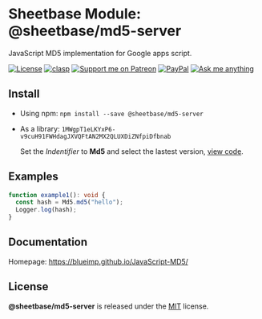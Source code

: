 # Sheetbase Module: @sheetbase/md5-server

JavaScript MD5 implementation for Google apps script.

<!-- <block:header> -->

[![License][license_badge]][license_url] [![clasp][clasp_badge]][clasp_url] [![Support me on Patreon][patreon_badge]][patreon_url] [![PayPal][paypal_donate_badge]][paypal_donate_url] [![Ask me anything][ask_me_badge]][ask_me_url]

<!-- </block:header> -->

## Install

- Using npm: `npm install --save @sheetbase/md5-server`

- As a library: `1MWgpT1eLKYxP6-v9cuH91FWHdagJXVQFtAN2MX2QLUXDiZNfpiDfbnab`

  Set the _Indentifier_ to **Md5** and select the lastest version, [view code](https://script.google.com/d/1MWgpT1eLKYxP6-v9cuH91FWHdagJXVQFtAN2MX2QLUXDiZNfpiDfbnab/edit?usp=sharing).

## Examples

```ts
function example1(): void {
  const hash = Md5.md5("hello");
  Logger.log(hash);
}
```

## Documentation

Homepage: https://blueimp.github.io/JavaScript-MD5/

## License

**@sheetbase/md5-server** is released under the [MIT](https://github.com/sheetbase/module-md5-server/blob/master/LICENSE) license.

<!-- <block:footer> -->

[license_badge]: https://img.shields.io/github/license/mashape/apistatus.svg
[license_url]: https://github.com/sheetbase/module-md5-server/blob/master/LICENSE
[clasp_badge]: https://img.shields.io/badge/built%20with-clasp-4285f4.svg
[clasp_url]: https://github.com/google/clasp
[patreon_badge]: https://ionicabizau.github.io/badges/patreon.svg
[patreon_url]: https://www.patreon.com/lamnhan
[paypal_donate_badge]: https://ionicabizau.github.io/badges/paypal_donate.svg
[paypal_donate_url]: https://www.paypal.me/lamnhan
[ask_me_badge]: https://img.shields.io/badge/ask/me-anything-1abc9c.svg
[ask_me_url]: https://m.me/sheetbase

<!-- </block:footer> -->
